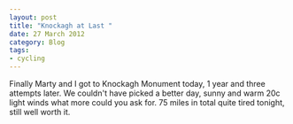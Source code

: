 ```yaml
---
layout: post
title: "Knockagh at Last "
date: 27 March 2012
category: Blog
tags:
- cycling
---
```


<p>Finally Marty and I  got to Knockagh Monument today, 1 year and three attempts later. We couldn't have picked a better day, sunny and warm 20c light winds what more could you ask for. 75 miles in total quite tired tonight, still well worth it. </p>

